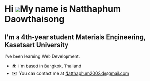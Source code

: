Hi ![](https://user-images.githubusercontent.com/18350557/176309783-0785949b-9127-417c-8b55-ab5a4333674e.gif)My name is Natthaphum Daowthaisong
===============================================================================================================================================

I'm a 4th-year student Materials Engineering, Kasetsart University
--------------

I've been learning Web Development.

*   🌍  I'm based in Bangkok, Thailand
*   ✉️  You can contact me at [Natthaphum2002.d@gmail.com](mailto:Natthaphum2002.d@gmail.com)
